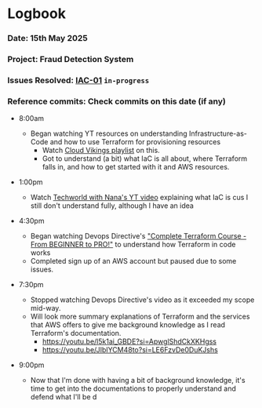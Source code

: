 # Logbook
### Date: 15th May 2025
### Project: Fraud Detection System
### Issues Resolved: [IAC-01](https://github.com/EsosaOrumwese/fraud-detection-system/issues/4) `in-progress`
### Reference commits: Check commits on this date (if any)

* 8:00am
  * Began watching YT resources on understanding Infrastructure-as-Code and how to use Terraform for provisioning resources
    * Watch [Cloud Vikings playlist](https://www.youtube.com/watch?v=JJYojhbipZw&list=PLNjofyLAaRvMmogQoyH5AlGbD-L29qLY4) on this.
    * Got to understand (a bit) what IaC is all about, where Terraform falls in, and how to get started with it and AWS resources.

* 1:00pm
  * Watch [Techworld with Nana's YT video](https://www.youtube.com/watch?v=POPP2WTJ8es) explaining what IaC is cus I still don't understand fully, although I have an idea

* 4:30pm
  * Began watching Devops Directive's ["Complete Terraform Course - From BEGINNER to PRO!"](https://www.youtube.com/watch?v=7xngnjfIlK4) to understand how Terraform in code works
  * Completed sign up of an AWS account but paused due to some issues.

* 7:30pm
  * Stopped watching Devops Directive's video as it exceeded my scope mid-way. 
  * Will look more summary explanations of Terraform and the services that AWS offers to give me background knowledge as I read Terraform's documentation.
    * https://youtu.be/l5k1ai_GBDE?si=ApwglShdCkXKHgss
    * https://youtu.be/JIbIYCM48to?si=LE6FzvDe0DuKJshs

* 9:00pm
  * Now that I'm done with having a bit of background knowledge, it's time to get into the documentations to properly understand and defend what I'll be d